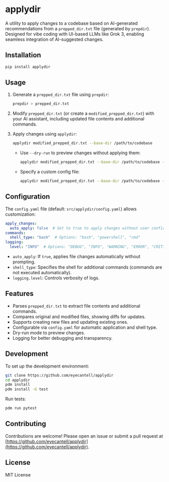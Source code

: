 # applydir

A utility to apply changes to a codebase based on AI-generated recommendations from a `prepped_dir.txt` file (generated by `prepdir`). Designed for vibe coding with UI-based LLMs like Grok 3, enabling seamless integration of AI-suggested changes.

## Installation

```bash
pip install applydir
```

## Usage

1. Generate a `prepped_dir.txt` file using `prepdir`:
   ```bash
   prepdir > prepped_dir.txt
   ```

2. Modify `prepped_dir.txt` (or create a `modified_prepped_dir.txt`) with your AI assistant, including updated file contents and additional commands.

3. Apply changes using `applydir`:
   ```bash
   applydir modified_prepped_dir.txt --base-dir /path/to/codebase
   ```

   - Use `--dry-run` to preview changes without applying them:
     ```bash
     applydir modified_prepped_dir.txt --base-dir /path/to/codebase --dry-run
     ```

   - Specify a custom config file:
     ```bash
     applydir modified_prepped_dir.txt --base-dir /path/to/codebase --config custom_config.yaml
     ```

## Configuration

The `config.yaml` file (default: `src/applydir/config.yaml`) allows customization:

```yaml
apply_changes:
  auto_apply: false  # Set to true to apply changes without user confirmation
commands:
  shell_type: "bash"  # Options: "bash", "powershell", "cmd"
logging:
  level: "INFO"  # Options: "DEBUG", "INFO", "WARNING", "ERROR", "CRITICAL"
```

- `auto_apply`: If `true`, applies file changes automatically without prompting.
- `shell_type`: Specifies the shell for additional commands (commands are not executed automatically).
- `logging.level`: Controls verbosity of logs.

## Features

- Parses `prepped_dir.txt` to extract file contents and additional commands.
- Compares original and modified files, showing diffs for updates.
- Supports creating new files and updating existing ones.
- Configurable via `config.yaml` for automatic application and shell type.
- Dry-run mode to preview changes.
- Logging for better debugging and transparency.

## Development

To set up the development environment:

```bash
git clone https://github.com/eyecantell/applydir
cd applydir
pdm install
pdm install -G test
```

Run tests:

```bash
pdm run pytest
```

## Contributing

Contributions are welcome! Please open an issue or submit a pull request at [https://github.com/eyecantell/applydir](https://github.com/eyecantell/applydir).

## License

MIT License